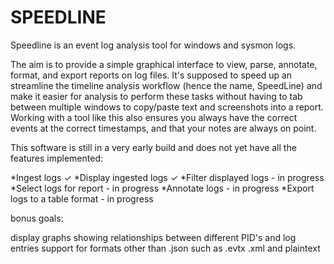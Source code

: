 # SPEEDLINE

Speedline is an event log analysis tool for windows and sysmon logs.

The aim is to provide a simple graphical interface to view, parse, annotate, format, and export reports on log files. It's supposed to speed up an streamline the timeline analysis workflow (hence the name, SpeedLine) and make it easier for analysis to perform these tasks without having to tab between multiple windows to copy/paste text and screenshots into a report. Working with a tool like this also ensures you always have the correct events at the correct timestamps, and that your notes are always on point.


This software is still in a very early build and does not yet have all the features implemented:

*Ingest logs ✓
*Display ingested logs ✓
*Filter displayed logs - in progress
*Select logs for report - in progress
*Annotate logs - in progress
*Export logs to a table format - in progress

bonus goals:

display graphs showing relationships between different PID's and log entries
support for formats other than .json such as .evtx .xml and plaintext
